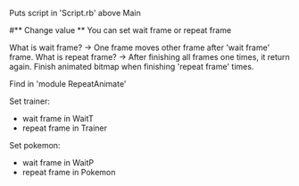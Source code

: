 Puts script in 'Script.rb' above Main

#** Change value **
You can set wait frame or repeat frame

What is wait frame? -> One frame moves other frame after 'wait frame' frame.
What is repeat frame? -> After finishing all frames one times, it return again. Finish animated bitmap when finishing 'repeat frame' times.

Find in 'module RepeatAnimate'

Set trainer:
  + wait frame in WaitT
  + repeat frame in Trainer

Set pokemon:
  + wait frame in WaitP
  + repeat frame in Pokemon
